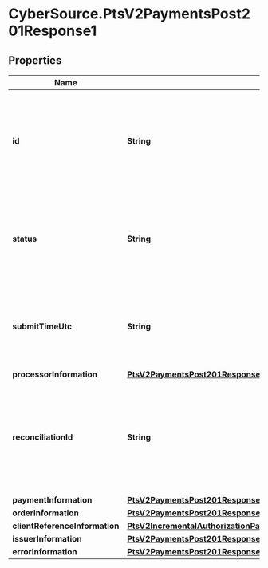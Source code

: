 # CyberSource.PtsV2PaymentsPost201Response1

## Properties
Name | Type | Description | Notes
------------ | ------------- | ------------- | -------------
**id** | **String** | An unique identification number generated by Cybersource to identify the submitted request. Returned by all services. It is also appended to the endpoint of the resource. On incremental authorizations, this value with be the same as the identification number returned in the original authorization response.  | [optional] 
**status** | **String** | The status of the submitted transaction.  Possible values:  - AUTHORIZED  - PARTIAL_AUTHORIZED  - AUTHORIZED_PENDING_REVIEW  - AUTHORIZED_RISK_DECLINED  - PENDING_AUTHENTICATION  - PENDING_REVIEW  - DECLINED  - INVALID_REQUEST  | [optional] 
**submitTimeUtc** | **String** | Time of request in UTC. Format: `YYYY-MM-DDThh:mm:ssZ` **Example** `2016-08-11T22:47:57Z` equals August 11, 2016, at 22:47:57 (10:47:57 p.m.). The `T` separates the date and the time. The `Z` indicates UTC.  Returned by Cybersource for all services.  | [optional] 
**processorInformation** | [**PtsV2PaymentsPost201Response1ProcessorInformation**](PtsV2PaymentsPost201Response1ProcessorInformation.md) |  | [optional] 
**reconciliationId** | **String** | Reference number for the transaction. Depending on how your Cybersource account is configured, this value could either be provided in the API request or generated by CyberSource. The actual value used in the request to the processor is provided back to you by Cybersource in the response.  | [optional] 
**paymentInformation** | [**PtsV2PaymentsPost201Response1PaymentInformation**](PtsV2PaymentsPost201Response1PaymentInformation.md) |  | [optional] 
**orderInformation** | [**PtsV2PaymentsPost201Response1OrderInformation**](PtsV2PaymentsPost201Response1OrderInformation.md) |  | [optional] 
**clientReferenceInformation** | [**PtsV2IncrementalAuthorizationPatch201ResponseClientReferenceInformation**](PtsV2IncrementalAuthorizationPatch201ResponseClientReferenceInformation.md) |  | [optional] 
**issuerInformation** | [**PtsV2PaymentsPost201Response1IssuerInformation**](PtsV2PaymentsPost201Response1IssuerInformation.md) |  | [optional] 
**errorInformation** | [**PtsV2PaymentsPost201Response1ErrorInformation**](PtsV2PaymentsPost201Response1ErrorInformation.md) |  | [optional] 


